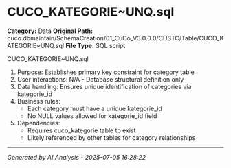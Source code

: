 # CUCO_KATEGORIE~UNQ.sql

**Category:** Data
**Original Path:** cuco.dbmaintain/SchemaCreation/01_CuCo_V3.0.0.0/CUSTC/Table/CUCO_KATEGORIE~UNQ.sql
**File Type:** SQL script

CUCO_KATEGORIE~UNQ.sql
1. Purpose: Establishes primary key constraint for category table
2. User interactions: N/A - Database structural definition only
3. Data handling: Ensures unique identification of categories via kategorie_id
4. Business rules:
   - Each category must have a unique kategorie_id
   - No NULL values allowed for kategorie_id field
5. Dependencies:
   - Requires cuco_kategorie table to exist
   - Likely referenced by other tables for category relationships

---
*Generated by AI Analysis - 2025-07-05 16:28:22*
